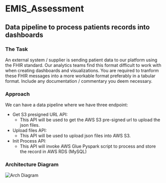 # EMIS_Assessment

## Data pipeline to process patients records into dashboards

### The Task
An external system / supplier is sending patient data to our platform using the FHIR standard. Our analytics teams find this format difficult to work with when creating dashboards and visualizations. You are required to tranform these FHIR messages into a more workable format preferably in a tabular format. Include any documentation / commentary you deem necessary.

### Approach

We can have a data pipeline where we have three endpoint:
- Get S3 presigned URL API: 
    - This API will be used to get the AWS S3 pre-signed url to upload the json files.
- Upload files API:
    - This API will be used to upload json files into AWS S3.
- Init Process API:
    - This API will invoke AWS Glue Pyspark script to process and store the record in AWS RDS (MySQL)
 
### Architecture Diagram

![Arch Diagram]()
